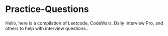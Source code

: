 # Practice-Questions

Hello, here is a compilation of Leetcode, CodeWars, Daily Interview Pro, and others to help with interview questions..
